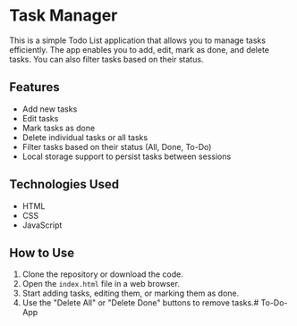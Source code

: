 # Task Manager

This is a simple Todo List application that allows you to manage tasks efficiently. The app enables you to add, edit, mark as done, and delete tasks. You can also filter tasks based on their status.

## Features

- Add new tasks
- Edit tasks
- Mark tasks as done
- Delete individual tasks or all tasks
- Filter tasks based on their status (All, Done, To-Do)
- Local storage support to persist tasks between sessions

## Technologies Used

- HTML
- CSS
- JavaScript

## How to Use

1. Clone the repository or download the code.
2. Open the `index.html` file in a web browser.
3. Start adding tasks, editing them, or marking them as done.
4. Use the "Delete All" or "Delete Done" buttons to remove tasks.# To-Do-App
